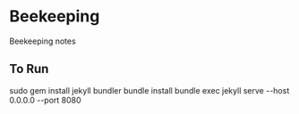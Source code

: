 # Beekeeping

Beekeeping notes

## To Run

sudo gem install jekyll bundler
bundle install
bundle exec jekyll serve --host 0.0.0.0 --port 8080